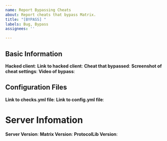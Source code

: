 ```yaml
---
name: Report Bypassing Cheats
about: Report cheats that bypass Matrix.
title: "[BYPASS] "
labels: Bug, Bypass
assignees: ''

---
```


## Basic Information
**Hacked client**: 
**Link to hacked client**: 
**Cheat that bypassed**: 
**Screenshot of cheat settings**: 
**Video of bypass**: 

## Configuration Files
**Link to checks.yml file**: 
**Link to config.yml file**: 

# Server Infomation
**Server Version**: 
**Matrix Version**: 
**ProtocolLib Version**:
